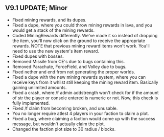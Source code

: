 ## V9.1 UPDATE; Minor

- Fixed mining rewards, and its dupes.
- Fixed a dupe, where you could throw mining rewards in lava, and you would get a stack of the mining rewards.
- Coded MiningRewards differently. We've made it so instead of dropping the item, you'll now click on the ground to receive the appropriate rewards. NOTE that previous mining reward items won't work. You'll need to use the new system's item reward.
- Fixed dupes with bosses.
- Removed Missile from CE's due to bugs containing this.
- Removed Parachute, ForceField, and Volley due to bugs.
- Fixed nether and end from not generating the proper worlds.
- Fixed a dupe with the new mining rewards system, where you can receive keys from it whilst still keeping the mining reward item. Basically gaining unlimited amounts.
- Fixed a crash, where /f admin addstrength won't check for if the amount of str the player or console entered is numeric or not. Now, this check is fully implemented.
- Fixed /f claim from becoming broken, and unusable.
- You no longer require atlest 4 players in your faction to claim a plot.
- Fixed a bug, where claiming a faction would come up with the success message, but wouldn't actually claim the plot.
- Changed the faction plot size to 30 radius / blocks.
